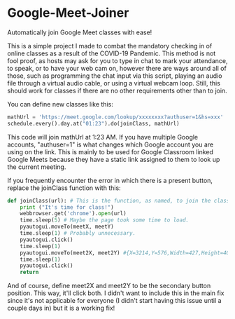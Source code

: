 # Google-Meet-Joiner
Automatically join Google Meet classes with ease!

This is a simple project I made to combat the mandatory checking in of online classes as a result of the COVID-19 Pandemic. This method is not fool proof, as hosts may ask for you to type in chat to mark your attendance, to speak, or to have your web cam on, however there are ways around all of those, such as programming the chat input via this script, playing an audio file through a virtual audio cable, or using a virtual webcam loop. Still, this should work for classes if there are no other requirements other than to join. 

You can define new classes like this:
```python
mathUrl = 'https://meet.google.com/lookup/xxxxxxxx?authuser=1&hs=xxx'
schedule.every().day.at("01:23").do(joinClass, mathUrl)
```
This code will join mathUrl at 1:23 AM. If you have multiple Google accounts, "authuser=1" is what changes which Google account you are using on the link. This is mainly to be used for Google Classroom linked Google Meets because they have a static link assigned to them to look up the current meeting. 


If you frequently encounter the error in which there is a present button, replace the joinClass function with this:

```python
def joinClass(url): # This is the function, as named, to join the class!
    print ("It's time for class!")
    webbrowser.get('chrome').open(url)
    time.sleep(5) # Maybe the page took some time to load.
    pyautogui.moveTo(meetX, meetY)
    time.sleep(1) # Probably unnecessary.
    pyautogui.click()
    time.sleep(1)
    pyautogui.moveTo(meet2X, meet2Y) #{X=3214,Y=576,Width=427,Height=408}
    time.sleep(1)
    pyautogui.click()
    return
```

And of course, define meet2X and meet2Y to be the secondary button position. This way, it'll click both. I didn't want to include this in the main fix since it's not applicable for everyone (I didn't start having this issue until a couple days in) but it is a working fix!
